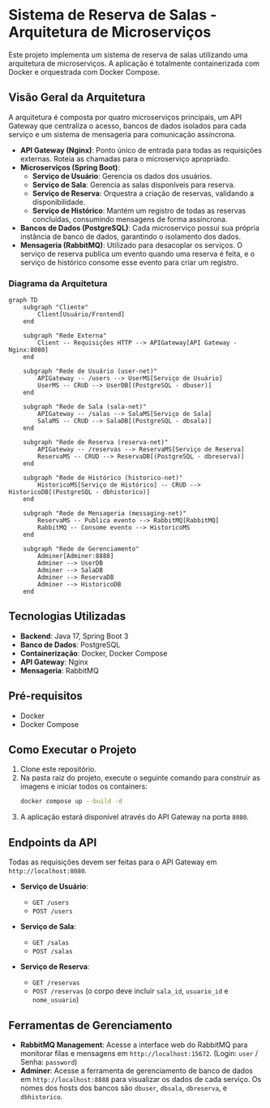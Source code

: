 # Sistema de Reserva de Salas - Arquitetura de Microserviços

Este projeto implementa um sistema de reserva de salas utilizando uma arquitetura de microserviços. A aplicação é totalmente containerizada com Docker e orquestrada com Docker Compose.

## Visão Geral da Arquitetura

A arquitetura é composta por quatro microserviços principais, um API Gateway que centraliza o acesso, bancos de dados isolados para cada serviço e um sistema de mensageria para comunicação assíncrona.

- **API Gateway (Nginx)**: Ponto único de entrada para todas as requisições externas. Roteia as chamadas para o microserviço apropriado.
- **Microserviços (Spring Boot)**:
    - **Serviço de Usuário**: Gerencia os dados dos usuários.
    - **Serviço de Sala**: Gerencia as salas disponíveis para reserva.
    - **Serviço de Reserva**: Orquestra a criação de reservas, validando a disponibilidade.
    - **Serviço de Histórico**: Mantém um registro de todas as reservas concluídas, consumindo mensagens de forma assíncrona.
- **Bancos de Dados (PostgreSQL)**: Cada microserviço possui sua própria instância de banco de dados, garantindo o isolamento dos dados.
- **Mensageria (RabbitMQ)**: Utilizado para desacoplar os serviços. O serviço de reserva publica um evento quando uma reserva é feita, e o serviço de histórico consome esse evento para criar um registro.

### Diagrama da Arquitetura

```mermaid
graph TD
    subgraph "Cliente"
        Client[Usuário/Frontend]
    end

    subgraph "Rede Externa"
        Client -- Requisições HTTP --> APIGateway[API Gateway - Nginx:8080]
    end

    subgraph "Rede de Usuário (user-net)"
        APIGateway -- /users --> UserMS[Serviço de Usuário]
        UserMS -- CRUD --> UserDB[(PostgreSQL - dbuser)]
    end

    subgraph "Rede de Sala (sala-net)"
        APIGateway -- /salas --> SalaMS[Serviço de Sala]
        SalaMS -- CRUD --> SalaDB[(PostgreSQL - dbsala)]
    end

    subgraph "Rede de Reserva (reserva-net)"
        APIGateway -- /reservas --> ReservaMS[Serviço de Reserva]
        ReservaMS -- CRUD --> ReservaDB[(PostgreSQL - dbreserva)]
    end
    
    subgraph "Rede de Histórico (historico-net)"
        HistoricoMS[Serviço de Histórico] -- CRUD --> HistoricoDB[(PostgreSQL - dbhistorico)]
    end

    subgraph "Rede de Mensageria (messaging-net)"
        ReservaMS -- Publica evento --> RabbitMQ[RabbitMQ]
        RabbitMQ -- Consome evento --> HistoricoMS
    end

    subgraph "Rede de Gerenciamento"
        Adminer[Adminer:8888]
        Adminer --> UserDB
        Adminer --> SalaDB
        Adminer --> ReservaDB
        Adminer --> HistoricoDB
    end
```

## Tecnologias Utilizadas

- **Backend**: Java 17, Spring Boot 3
- **Banco de Dados**: PostgreSQL
- **Containerização**: Docker, Docker Compose
- **API Gateway**: Nginx
- **Mensageria**: RabbitMQ

## Pré-requisitos

- Docker
- Docker Compose

## Como Executar o Projeto

1.  Clone este repositório.
2.  Na pasta raiz do projeto, execute o seguinte comando para construir as imagens e iniciar todos os containers:
    ```sh
    docker compose up --build -d
    ```
3.  A aplicação estará disponível através do API Gateway na porta `8080`.

## Endpoints da API

Todas as requisições devem ser feitas para o API Gateway em `http://localhost:8080`.

- **Serviço de Usuário**:
  - `GET /users`
  - `POST /users`

- **Serviço de Sala**:
  - `GET /salas`
  - `POST /salas`

- **Serviço de Reserva**:
  - `GET /reservas`
  - `POST /reservas` (o corpo deve incluir `sala_id`, `usuario_id` e `nome_usuario`)

## Ferramentas de Gerenciamento

- **RabbitMQ Management**: Acesse a interface web do RabbitMQ para monitorar filas e mensagens em `http://localhost:15672`. (Login: `user` / Senha: `password`)
- **Adminer**: Acesse a ferramenta de gerenciamento de banco de dados em `http://localhost:8888` para visualizar os dados de cada serviço. Os nomes dos hosts dos bancos são `dbuser`, `dbsala`, `dbreserva`, e `dbhistorico`.

